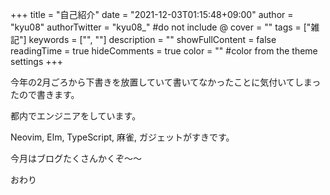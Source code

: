 +++
title = "自己紹介"
date = "2021-12-03T01:15:48+09:00"
author = "kyu08"
authorTwitter = "kyu08_" #do not include @
cover = ""
tags = ["雑記"]
keywords = ["", ""]
description = ""
showFullContent = false
readingTime = true
hideComments = true
color = "" #color from the theme settings
+++

今年の2月ごろから下書きを放置していて書いてなかったことに気付いてしまったので書きます。

都内でエンジニアをしています。

Neovim, Elm, TypeScript, 麻雀, ガジェットがすきです。

今月はブログたくさんかくぞ〜〜

おわり
